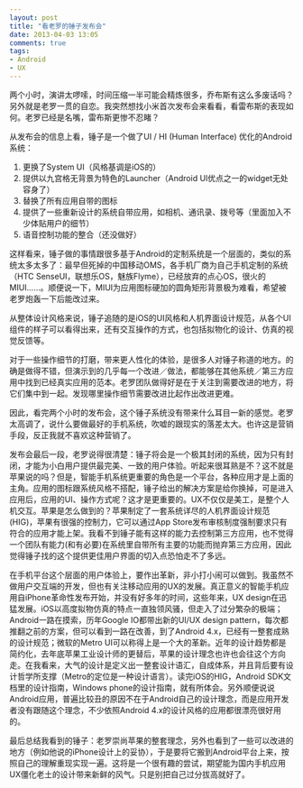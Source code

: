 ```yaml
---
layout: post
title: "看老罗的锤子发布会"
date: 2013-04-03 13:05
comments: true
tags:
- Android
- UX 
---
```

两个小时，演讲太啰嗦，时间压缩一半可能会精炼很多，乔布斯有这么多废话吗？另外就是老罗一贯的自恋。我突然想找小米首次发布会来看看，看雷布斯的表现如何。老罗已经是名嘴，雷布斯更惨不忍睹？

从发布会的信息上看，锤子是一个做了UI / HI (Human Interface) 优化的Android系统：

1. 更换了System UI（风格基调是iOS的）
2. 提供以九宫格无背景为特色的Launcher（Android UI优点之一的widget无处容身了）
3. 替换了所有应用自带的图标
4. 提供了一些重新设计的系统自带应用，如相机、通讯录、拨号等（里面加入不少体贴用户的细节）
5. 语音控制功能的整合（还没做好）

这样看来，锤子做的事情跟很多基于Android的定制系统是一个层面的，类似的系统太多太多了：最早但死掉的中国移动OMS，各手机厂商为自己手机定制的系统（HTC SenseUI，联想乐OS，魅族Flyme），已经放弃的点心OS，很火的MIUI……。顺便说一下，MIUI为应用图标硬加的圆角矩形背景极为难看，希望被老罗炮轰一下后能改过来。

从整体设计风格来说，锤子追随的是iOS的UI风格和人机界面设计规范，从各个UI组件的样子可以看得出来，还有交互操作的方式，也包括拟物化的设计、仿真的视觉反馈等。

对于一些操作细节的打磨，带来更人性化的体验，是很多人对锤子称道的地方。的确是做得不错，但演示到的几乎每一个改进／做法，都能够在其他系统／第三方应用中找到已经真实应用的范本。老罗团队做得好是在于关注到需要改进的地方，将它们集中到一起。发现哪里操作细节需要改进比起作出改进更难。

因此，看完两个小时的发布会，这个锤子系统没有带来什么耳目一新的感觉。老罗太高调了，说什么要做最好的手机系统，吹嘘的跟现实的落差太大。也许这是营销手段，反正我就不喜欢这种营销了。

发布会最后一段，老罗说得很清楚：锤子将会是一个极其封闭的系统，因为只有封闭，才能为小白用户提供最完美、一致的用户体验。听起来很耳熟是不？这不就是苹果说的吗？但是，智能手机系统更重要的角色是一个平台，各种应用才是上面的主角。应用的图标跟系统风格不搭配，锤子给出的解决方案是给你换掉，可是进入应用后，应用的UI、操作方式呢？这才是更重要的。UX不仅仅是美工，是整个人机交互。苹果是怎么做到的？苹果制定了一套系统详尽的人机界面设计规范(HIG)，苹果有很强的控制力，它可以通过App Store发布审核制度强制要求只有符合的应用才能上架。我看不到锤子能有这样的能力去控制第三方应用，也不觉得一个团队有能力(和有必要)在系统里自带所有主要的功能而抛弃第三方应用，因此觉得锤子找的这个提供更佳用户界面的切入点恐怕走不了多远。

在手机平台这个层面的用户体验上，要作出革新，非小打小闹可以做到。我虽然不做用户交互端的开发，但也有关注移动应用的UX的发展。真正意义的智能手机应用自iPhone革命性发布开始，并没有好多年的时间，这些年来，UX design在迅猛发展。iOS以高度拟物仿真的特点一直独领风骚，但走入了过分繁杂的极端；Android一路在摸索，历年Google IO都带出新的UI/UX design pattern，每次都推翻之前的方案，但可以看到一路在改善，到了Android 4.x，已经有一整套成熟的设计规范；微软的Metro UI可以称得上是一个大的革新。近年的设计趋势都是简约化，去年底苹果工业设计师的更替后，苹果的设计理念也许也会往这个方向走。在我看来，大气的设计是定义出一整套设计语汇，自成体系，并且背后要有设计哲学所支撑（Metro的定位是一种设计语言）。读完iOS的HIG，Android SDK文档里的设计指南，Windows phone的设计指南，就有所体会。另外顺便说说Android应用，普遍比较丑的原因不在于Android自己的设计理念，而是应用开发者没有跟随这个理念，不少依照Android 4.x的设计风格的应用都很漂亮很好用的。

最后总结我看到的锤子：老罗崇尚苹果的整套理念，另外也看到了一些可以改进的地方（例如他说的iPhone设计上的妥协），于是要将它搬到Android平台上来，按照自己的理解重现实现一遍。这将是一个很有趣的尝试，期望能为国内手机应用UX僵化老土的设计带来新鲜的风气。只是别把自己过分拔高就好了。